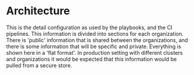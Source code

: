 # Architecture

This is the detail configuration as used by the playbooks, and the CI pipelines. This information is divided into sections for each organization.
There is 'public' information that is shared between the organizations, and there is some information that will be specific and private. 
Everything is shown here in a 'flat format'. In production setting with different clusters and organizations it would be expected that this information would be pulled
from a secure store.